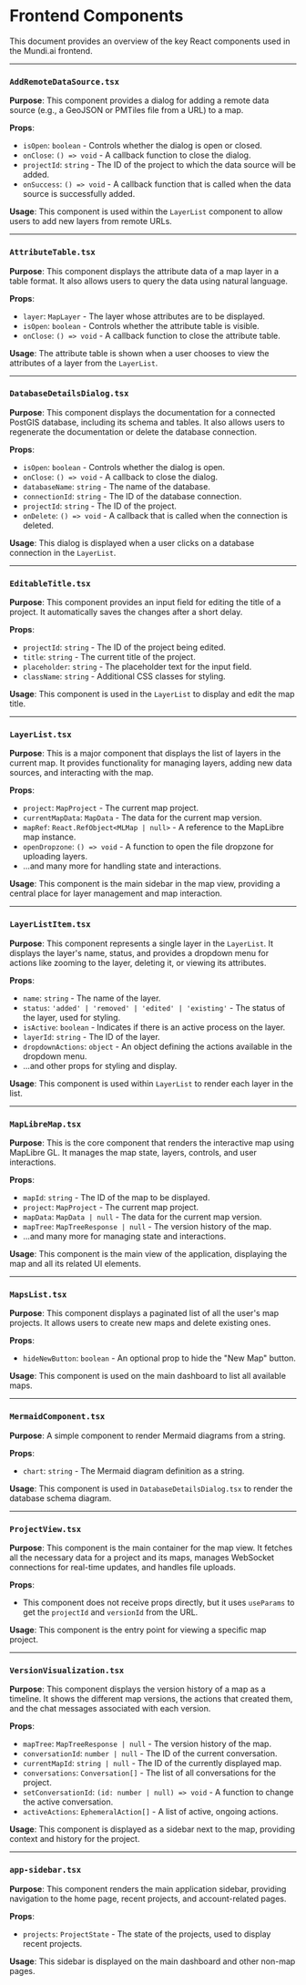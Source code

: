 # Frontend Components

This document provides an overview of the key React components used in the Mundi.ai frontend.

---

### `AddRemoteDataSource.tsx`

**Purpose**: This component provides a dialog for adding a remote data source (e.g., a GeoJSON or PMTiles file from a URL) to a map.

**Props**:
-   `isOpen`: `boolean` - Controls whether the dialog is open or closed.
-   `onClose`: `() => void` - A callback function to close the dialog.
-   `projectId`: `string` - The ID of the project to which the data source will be added.
-   `onSuccess`: `() => void` - A callback function that is called when the data source is successfully added.

**Usage**:
This component is used within the `LayerList` component to allow users to add new layers from remote URLs.

---

### `AttributeTable.tsx`

**Purpose**: This component displays the attribute data of a map layer in a table format. It also allows users to query the data using natural language.

**Props**:
-   `layer`: `MapLayer` - The layer whose attributes are to be displayed.
-   `isOpen`: `boolean` - Controls whether the attribute table is visible.
-   `onClose`: `() => void` - A callback function to close the attribute table.

**Usage**:
The attribute table is shown when a user chooses to view the attributes of a layer from the `LayerList`.

---

### `DatabaseDetailsDialog.tsx`

**Purpose**: This component displays the documentation for a connected PostGIS database, including its schema and tables. It also allows users to regenerate the documentation or delete the database connection.

**Props**:
-   `isOpen`: `boolean` - Controls whether the dialog is open.
-   `onClose`: `() => void` - A callback to close the dialog.
-   `databaseName`: `string` - The name of the database.
-   `connectionId`: `string` - The ID of the database connection.
-   `projectId`: `string` - The ID of the project.
-   `onDelete`: `() => void` - A callback that is called when the connection is deleted.

**Usage**:
This dialog is displayed when a user clicks on a database connection in the `LayerList`.

---

### `EditableTitle.tsx`

**Purpose**: This component provides an input field for editing the title of a project. It automatically saves the changes after a short delay.

**Props**:
-   `projectId`: `string` - The ID of the project being edited.
-   `title`: `string` - The current title of the project.
-   `placeholder`: `string` - The placeholder text for the input field.
-   `className`: `string` - Additional CSS classes for styling.

**Usage**:
This component is used in the `LayerList` to display and edit the map title.

---

### `LayerList.tsx`

**Purpose**: This is a major component that displays the list of layers in the current map. It provides functionality for managing layers, adding new data sources, and interacting with the map.

**Props**:
-   `project`: `MapProject` - The current map project.
-   `currentMapData`: `MapData` - The data for the current map version.
-   `mapRef`: `React.RefObject<MLMap | null>` - A reference to the MapLibre map instance.
-   `openDropzone`: `() => void` - A function to open the file dropzone for uploading layers.
-   ...and many more for handling state and interactions.

**Usage**:
This component is the main sidebar in the map view, providing a central place for layer management and map interaction.

---

### `LayerListItem.tsx`

**Purpose**: This component represents a single layer in the `LayerList`. It displays the layer's name, status, and provides a dropdown menu for actions like zooming to the layer, deleting it, or viewing its attributes.

**Props**:
-   `name`: `string` - The name of the layer.
-   `status`: `'added' | 'removed' | 'edited' | 'existing'` - The status of the layer, used for styling.
-   `isActive`: `boolean` - Indicates if there is an active process on the layer.
-   `layerId`: `string` - The ID of the layer.
-   `dropdownActions`: `object` - An object defining the actions available in the dropdown menu.
-   ...and other props for styling and display.

**Usage**:
This component is used within `LayerList` to render each layer in the list.

---

### `MapLibreMap.tsx`

**Purpose**: This is the core component that renders the interactive map using MapLibre GL. It manages the map state, layers, controls, and user interactions.

**Props**:
-   `mapId`: `string` - The ID of the map to be displayed.
-   `project`: `MapProject` - The current map project.
-   `mapData`: `MapData | null` - The data for the current map version.
-   `mapTree`: `MapTreeResponse | null` - The version history of the map.
-   ...and many more for managing state and interactions.

**Usage**:
This component is the main view of the application, displaying the map and all its related UI elements.

---

### `MapsList.tsx`

**Purpose**: This component displays a paginated list of all the user's map projects. It allows users to create new maps and delete existing ones.

**Props**:
-   `hideNewButton`: `boolean` - An optional prop to hide the "New Map" button.

**Usage**:
This component is used on the main dashboard to list all available maps.

---

### `MermaidComponent.tsx`

**Purpose**: A simple component to render Mermaid diagrams from a string.

**Props**:
-   `chart`: `string` - The Mermaid diagram definition as a string.

**Usage**:
This component is used in `DatabaseDetailsDialog.tsx` to render the database schema diagram.

---

### `ProjectView.tsx`

**Purpose**: This component is the main container for the map view. It fetches all the necessary data for a project and its maps, manages WebSocket connections for real-time updates, and handles file uploads.

**Props**:
-   This component does not receive props directly, but it uses `useParams` to get the `projectId` and `versionId` from the URL.

**Usage**:
This component is the entry point for viewing a specific map project.

---

### `VersionVisualization.tsx`

**Purpose**: This component displays the version history of a map as a timeline. It shows the different map versions, the actions that created them, and the chat messages associated with each version.

**Props**:
-   `mapTree`: `MapTreeResponse | null` - The version history of the map.
-   `conversationId`: `number | null` - The ID of the current conversation.
-   `currentMapId`: `string | null` - The ID of the currently displayed map.
-   `conversations`: `Conversation[]` - The list of all conversations for the project.
-   `setConversationId`: `(id: number | null) => void` - A function to change the active conversation.
-   `activeActions`: `EphemeralAction[]` - A list of active, ongoing actions.

**Usage**:
This component is displayed as a sidebar next to the map, providing context and history for the project.

---

### `app-sidebar.tsx`

**Purpose**: This component renders the main application sidebar, providing navigation to the home page, recent projects, and account-related pages.

**Props**:
-   `projects`: `ProjectState` - The state of the projects, used to display recent projects.

**Usage**:
This sidebar is displayed on the main dashboard and other non-map pages.
